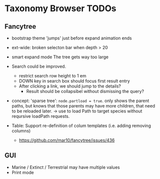 # Taxonomy Browser TODOs
## Fancytree

  - bootstrap theme 'jumps' just before expand animation ends

  - ext-wide: broken selecton bar when depth > 20

  - smart expand mode
    The tree gets way too large

  - Search could be improved.
    - restrict search row height to 1 em
    - DOWN key in search box should focus first result entry
    - After clicking a link, we should jump to the details?
 	  - Result should be collapsibel without dismissing the query?

  - concept: 'sparse tree': `node.partload = true`.
    only shows the parent paths, but knows that those parents may have more children, 
    that need to be reloaded later.
    -> use to load Path to target species without reqursive loadPath requests.

  - Table:
    Support re-definition of colum templates (i.e. adding removing columns)
    - https://github.com/mar10/fancytree/issues/436


## GUI

  - Marine / Extinct / Terrestrial may have multiple values
  - Print mode
